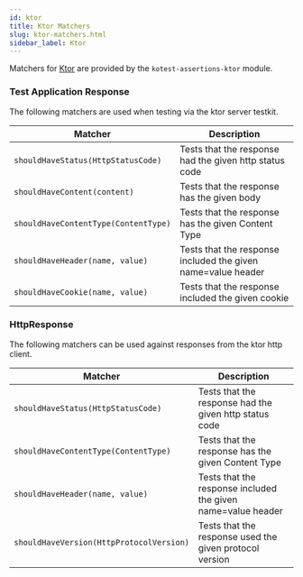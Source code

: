 ```yaml
---
id: ktor
title: Ktor Matchers
slug: ktor-matchers.html
sidebar_label: Ktor
---
```





Matchers for [Ktor](https://ktor.io/) are provided by the `kotest-assertions-ktor` module.


### Test Application Response

The following matchers are used when testing via the ktor server testkit.

| Matcher | Description    |
| ---------- | --- |
| `shouldHaveStatus(HttpStatusCode)`        | Tests that the response had the given http status code    |
| `shouldHaveContent(content)`              | Tests that the response has the given body     |
| `shouldHaveContentType(ContentType)`      | Tests that the response has the given Content Type     |
| `shouldHaveHeader(name, value)`           | Tests that the response included the given name=value header     |
| `shouldHaveCookie(name, value)`           | Tests that the response included the given cookie     |

### HttpResponse

The following matchers can be used against responses from the ktor http client.

| Matcher | Description    |
| ---------- | --- |
| `shouldHaveStatus(HttpStatusCode)`        | Tests that the response had the given http status code    |
| `shouldHaveContentType(ContentType)`      | Tests that the response has the given Content Type     |
| `shouldHaveHeader(name, value)`           | Tests that the response included the given name=value header     |
| `shouldHaveVersion(HttpProtocolVersion)`  | Tests that the response used the given protocol version     |
